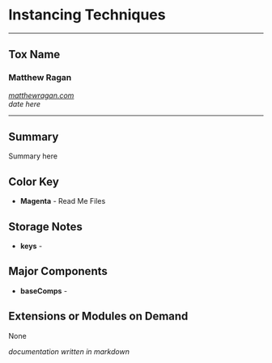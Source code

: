 # Instancing Techniques #
---
## Tox Name  ##

### Matthew Ragan ###
_[matthewragan.com](http://matthewragan.com)_  
_date here_


---
## Summary ##
Summary here


## Color Key ##
* **Magenta** - Read Me Files


## Storage Notes ##
* **keys** - 


## Major Components ##
* **baseComps** - 


## Extensions or Modules on Demand ##
None


_documentation written in markdown_